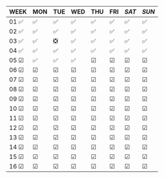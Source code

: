 |   WEEK    |   MON   |   TUE   |   WED   |   THU   |   FRI   |  *SAT*  |  *SUN*  |
|   -----   |   ---   |   ---   |   ---   |   ---   |   ---   |  -----  |  -----  |
| 01 &#9989;| &#9989; | &#9989; | &#9989; | &#9989; | &#9989; | &#9989; | &#9989; |
| 02 &#9989;| &#9989; | &#9989; | &#9989; | &#9989; | &#9989; | &#9989; | &#9989; |
| 03 &#9989;| &#9989; | &#10062; | &#9989; | &#9989; | &#9989; | &#9989; | &#9989; |
| 04 &#9989;| &#9989; | &#9989; | &#9989; | &#9989; | &#9989; | &#9989; | &#9989; |
| 05 &#9745;| &#9989; | &#9989; | &#9989; | &#9745; | &#9745; | &#9745; | &#9745; |
| 06 &#9745;| &#9745; | &#9745; | &#9745; | &#9745; | &#9745; | &#9745; | &#9745; |
| 07 &#9745;| &#9745; | &#9745; | &#9745; | &#9745; | &#9745; | &#9745; | &#9745; |
| 08 &#9745;| &#9745; | &#9745; | &#9745; | &#9745; | &#9745; | &#9745; | &#9745; |
| 09 &#9745;| &#9745; | &#9745; | &#9745; | &#9745; | &#9745; | &#9745; | &#9745; |
| 10 &#9745;| &#9745; | &#9745; | &#9745; | &#9745; | &#9745; | &#9745; | &#9745; |
| 11 &#9745;| &#9745; | &#9745; | &#9745; | &#9745; | &#9745; | &#9745; | &#9745; |
| 12 &#9745;| &#9745; | &#9745; | &#9745; | &#9745; | &#9745; | &#9745; | &#9745; |
| 13 &#9745;| &#9745; | &#9745; | &#9745; | &#9745; | &#9745; | &#9745; | &#9745; |
| 14 &#9745;| &#9745; | &#9745; | &#9745; | &#9745; | &#9745; | &#9745; | &#9745; |
| 15 &#9745;| &#9745; | &#9745; | &#9745; | &#9745; | &#9745; | &#9745; | &#9745; |
| 16 &#9745;| &#9745; | &#9745; | &#9745; | &#9745; | &#9745; | &#9745; | &#9745; |
